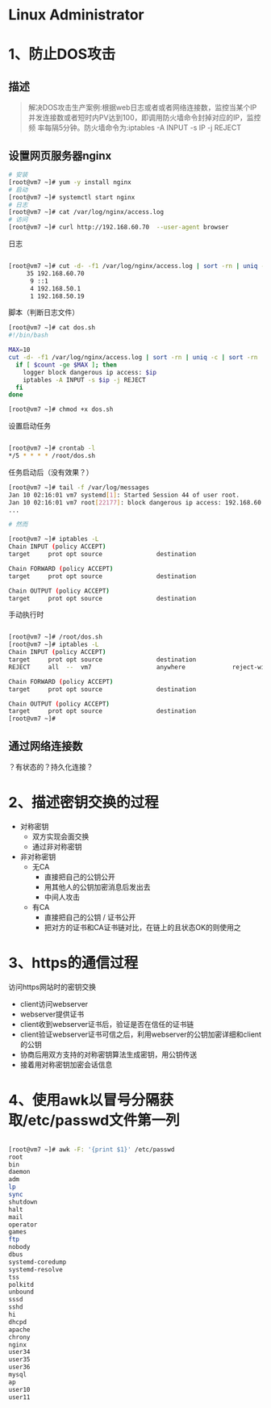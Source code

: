 # Linux Administrator

# 1、防止DOS攻击

## 描述

> 解决DOS攻击生产案例:根据web日志或者或者网络连接数，监控当某个IP 并发连接数或者短时内PV达到100，即调用防火墙命令封掉对应的IP，监控频 率每隔5分钟。防火墙命令为:iptables -A INPUT -s IP -j REJECT

## 设置网页服务器nginx

```sh
# 安装
[root@vm7 ~]# yum -y install nginx
# 启动
[root@vm7 ~]# systemctl start nginx
# 日志
[root@vm7 ~]# cat /var/log/nginx/access.log
# 访问
[root@vm7 ~]# curl http://192.168.60.70  --user-agent browser

```

日志

```sh

[root@vm7 ~]# cut -d- -f1 /var/log/nginx/access.log | sort -rn | uniq -c | sort -rn
     35 192.168.60.70
      9 ::1
      4 192.168.50.1
      1 192.168.50.19

```

脚本（判断日志文件）

```sh
[root@vm7 ~]# cat dos.sh
#!/bin/bash

MAX=10
cut -d- -f1 /var/log/nginx/access.log | sort -rn | uniq -c | sort -rn | while read count ip; do
  if [ $count -ge $MAX ]; then
    logger block dangerous ip access: $ip
    iptables -A INPUT -s $ip -j REJECT
  fi
done

[root@vm7 ~]# chmod +x dos.sh

```

设置启动任务

```sh

[root@vm7 ~]# crontab -l
*/5 * * * * /root/dos.sh

```

任务启动后（没有效果？）

```sh
[root@vm7 ~]# tail -f /var/log/messages
Jan 10 02:16:01 vm7 systemd[1]: Started Session 44 of user root.
Jan 10 02:16:01 vm7 root[22177]: block dangerous ip access: 192.168.60.70
...

# 然而

[root@vm7 ~]# iptables -L
Chain INPUT (policy ACCEPT)
target     prot opt source               destination

Chain FORWARD (policy ACCEPT)
target     prot opt source               destination

Chain OUTPUT (policy ACCEPT)
target     prot opt source               destination

```

手动执行时

```sh

[root@vm7 ~]# /root/dos.sh
[root@vm7 ~]# iptables -L
Chain INPUT (policy ACCEPT)
target     prot opt source               destination
REJECT     all  --  vm7                  anywhere             reject-with icmp-port-unreachable

Chain FORWARD (policy ACCEPT)
target     prot opt source               destination

Chain OUTPUT (policy ACCEPT)
target     prot opt source               destination
[root@vm7 ~]#

```



## 通过网络连接数

？有状态的？持久化连接？





# 2、描述密钥交换的过程



- 对称密钥
  - 双方实现会面交换
  - 通过非对称密钥
- 非对称密钥
  - 无CA
    - 直接把自己的公钥公开
    - 用其他人的公钥加密消息后发出去
    - 中间人攻击
  - 有CA
    - 直接把自己的公钥 / 证书公开
    - 把对方的证书和CA证书链对比，在链上的且状态OK的则使用之



# 3、https的通信过程

访问https网站时的密钥交换

- client访问webserver
- webserver提供证书
- client收到webserver证书后，验证是否在信任的证书链
- client验证webserver证书可信之后，利用webserver的公钥加密详细和client的公钥
- 协商后用双方支持的对称密钥算法生成密钥，用公钥传送
- 接着用对称密钥加密会话信息



# 4、使用awk以冒号分隔获取/etc/passwd文件第一列



```sh

[root@vm7 ~]# awk -F: '{print $1}' /etc/passwd
root
bin
daemon
adm
lp
sync
shutdown
halt
mail
operator
games
ftp
nobody
dbus
systemd-coredump
systemd-resolve
tss
polkitd
unbound
sssd
sshd
hi
dhcpd
apache
chrony
nginx
user34
user35
user36
mysql
ap
user10
user11

```

